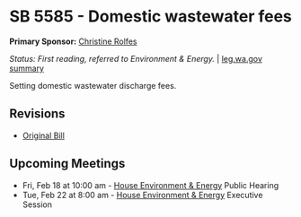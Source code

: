 # SB 5585 - Domestic wastewater fees
**Primary Sponsor:** [Christine Rolfes](/person/leg/christine.rolfes.md)

*Status: First reading, referred to Environment & Energy.* | [leg.wa.gov summary](https://app.leg.wa.gov/billsummary?BillNumber=5585&Year=2021)

Setting domestic wastewater discharge fees.

## Revisions
* [Original Bill](1/)

## Upcoming Meetings
* Fri, Feb 18 at 10:00 am - [House Environment & Energy](/house/2021-22/ENVI/) Public Hearing
* Tue, Feb 22 at 8:00 am - [House Environment & Energy](/house/2021-22/ENVI/) Executive Session